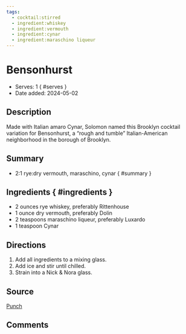 ```yaml
---
tags:
  - cocktail:stirred
  - ingredient:whiskey
  - ingredient:vermouth
  - ingredient:cynar
  - ingredient:maraschino liqueur
---
```

<!-- Tags can have colon, but no space around it -->

# Bensonhurst

<!-- Serves has to be a single number, no dashes, but text is allowed after the
number (e.g., 24 cookies) -->
- Serves: 1
{ #serves }
- Date added: 2024-05-02

## Description

Made with Italian amaro Cynar, Solomon named this Brooklyn cocktail variation for Bensonhurst, a “rough and tumble” Italian-American neighborhood in the borough of Brooklyn.

## Summary 

<!-- put a brief summary of ingredients and ratios here, which will get summarized on index, e.g., for martini, 2:1 gin:vermouth -->

- 2:1 rye:dry vermouth, maraschino, cynar
{ #summary }

## Ingredients { #ingredients }

<!-- Decimals are allowed, fractions are not. For ranges, use only a single dash
and no spaces between the numbers. -->

- 2 ounces rye whiskey, preferably Rittenhouse
- 1 ounce dry vermouth, preferably Dolin
- 2 teaspoons maraschino liqueur, preferably Luxardo
- 1 teaspoon Cynar

## Directions

1. Add all ingredients to a mixing glass.
2. Add ice and stir until chilled.
3. Strain into a Nick & Nora glass.

## Source

[Punch](https://punchdrink.com/recipes/bensonhurst/)

## Comments
